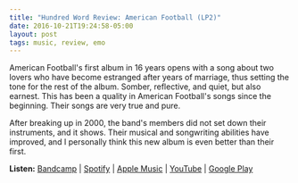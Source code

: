 ```yaml
---
title: "Hundred Word Review: American Football (LP2)"
date: 2016-10-21T19:24:58-05:00
layout: post
tags: music, review, emo
---
```


American Football's first album in 16 years opens with a song about two lovers who have become estranged after years of marriage, thus setting the tone for the rest of the album. Somber, reflective, and quiet, but also earnest. This has been a quality in American Football's songs since the beginning. Their songs are very true and pure.

After breaking up in 2000, the band's members did not set down their instruments, and it shows. Their musical and songwriting abilities have improved, and I personally think this new album is even better than their first.

**Listen:** [Bandcamp][1] \| [Spotify][2] \| [Apple Music][3] \| [YouTube][4] \| [Google Play][5]

[1]: https://americanfootball.bandcamp.com/album/american-football-lp2
[2]: https://open.spotify.com/album/3ZNPecXBFDaZd7LwVd9yER
[3]: https://itun.es/us/4GCheb
[4]: https://youtu.be/ByCXf8r0Nyw?list=PLFi4K2Ca_j6Hf8eZhkRCd4PsfzavSctTr
[5]: https://play.google.com/music/m/Bfcqy7jngcp4yfv62rzo5p6or3a?t=American_Football_LP2_-_American_Football
